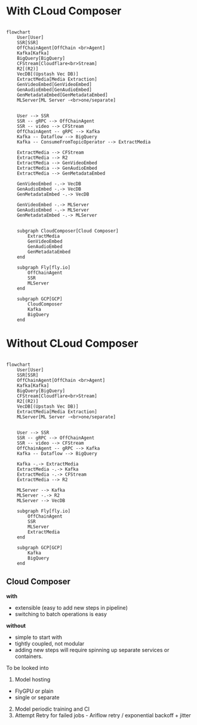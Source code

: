 # With CLoud Composer

```mermaid

flowchart
    User[User]
    SSR[SSR]
    OffChainAgent[OffChain <br>Agent]
    Kafka[Kafka]
    BigQuery[BigQuery]
    CFStream[Cloudflare<br>Stream]
    R2[(R2)]
    VecDB[(Upstash Vec DB)]
    ExtractMedia[Media Extraction]
    GenVideoEmbed[GenVideoEmbed]
    GenAudioEmbed[GenAudioEmbed]
    GenMetadataEmbed[GenMetadataEmbed]
    MLServer[ML Server -<br>one/separate]


    User --> SSR
    SSR -- gRPC --> OffChainAgent
    SSR -- video --> CFStream
    OffChainAgent -- gRPC --> Kafka
    Kafka -- Dataflow --> BigQuery
    Kafka -- ConsumeFromTopicOperator --> ExtractMedia

    ExtractMedia --> CFStream
    ExtractMedia --> R2
    ExtractMedia --> GenVideoEmbed
    ExtractMedia --> GenAudioEmbed
    ExtractMedia --> GenMetadataEmbed

    GenVideoEmbed -.-> VecDB
    GenAudioEmbed -.-> VecDB
    GenMetadataEmbed -.-> VecDB

    GenVideoEmbed -.-> MLServer
    GenAudioEmbed -.-> MLServer
    GenMetadataEmbed -.-> MLServer


    subgraph CloudComposer[Cloud Composer]
        ExtractMedia
        GenVideoEmbed
        GenAudioEmbed
        GenMetadataEmbed
    end

    subgraph Fly[fly.io]
        OffChainAgent
        SSR
        MLServer
    end

    subgraph GCP[GCP]
        CloudComposer
        Kafka
        BigQuery
    end
```

# Without CLoud Composer

```mermaid

flowchart
    User[User]
    SSR[SSR]
    OffChainAgent[OffChain <br>Agent]
    Kafka[Kafka]
    BigQuery[BigQuery]
    CFStream[Cloudflare<br>Stream]
    R2[(R2)]
    VecDB[(Upstash Vec DB)]
    ExtractMedia[Media Extraction]
    MLServer[ML Server -<br>one/separate]


    User --> SSR
    SSR -- gRPC --> OffChainAgent
    SSR -- video --> CFStream
    OffChainAgent -- gRPC --> Kafka
    Kafka -- Dataflow --> BigQuery

    Kafka -.-> ExtractMedia
    ExtractMedia -.-> Kafka
    ExtractMedia -.-> CFStream
    ExtractMedia --> R2

    MLServer --> Kafka
    MLServer -.-> R2
    MLServer --> VecDB

    subgraph Fly[fly.io]
        OffChainAgent
        SSR
        MLServer
        ExtractMedia
    end

    subgraph GCP[GCP]
        Kafka
        BigQuery
    end

```

## Cloud Composer

**with**

- extensible (easy to add new steps in pipeline)
- switching to batch operations is easy

**without**

- simple to start with
- tightly coupled, not modular
- adding new steps will require spinning up separate services or containers.

To be looked into

1. Model hosting

- FlyGPU or plain
- single or separate

2. Model periodic training and CI
3. Attempt Retry for failed jobs - Ariflow retry / exponential backoff + jitter
